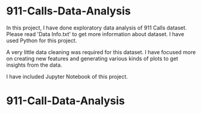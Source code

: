 # 911-Calls-Data-Analysis
In this project, I have done exploratory data analysis of 911 Calls dataset.
Please read 'Data Info.txt' to get more information about dataset.
I have used Python for this project.

A very little data cleaning was required for this dataset. I have focused more on creating new features and generating various kinds of plots to get insights from the data.

I have included Jupyter Notebook of this project.
# 911-Call-Data-Analysis
